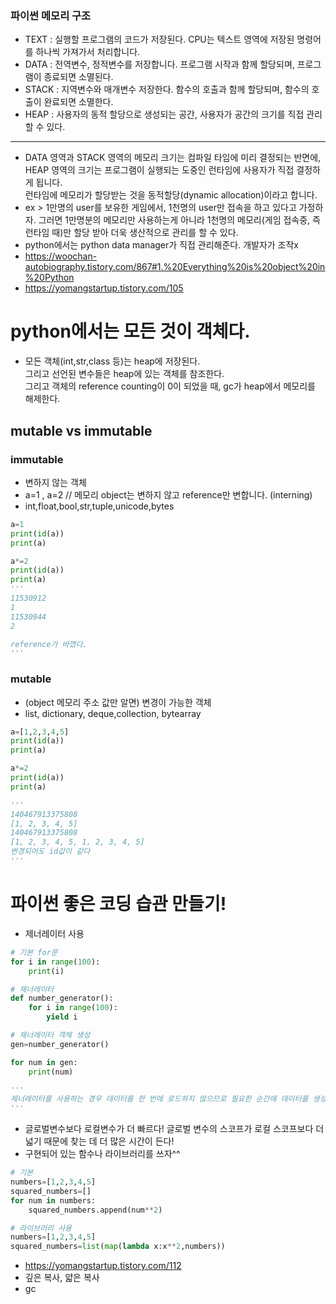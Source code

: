 ### 파이썬 메모리 구조
- TEXT : 실행할 프로그램의 코드가 저장된다. CPU는 텍스트 영역에 저장된 명령어를 하나씩 가져가서 처리합니다.
- DATA : 전역변수, 정적변수를 저장합니다. 프로그램 시작과 함께 할당되며, 프로그램이 종료되면 소멸된다.
- STACK : 지역변수와 매개변수 저장한다. 함수의 호출과 함께 할당되며, 함수의 호출이 완료되면 소멸한다.
- HEAP : 사용자의 동적 할당으로 생성되는 공간, 사용자가 공간의 크기를 직접 관리할 수 있다.
---
- DATA 영역과 STACK 영역의 메모리 크기는 컴파일 타임에 미리 결정되는 반면에, HEAP 영역의 크기는 프로그램이 실행되는 도중인 런타임에 사용자가 직접 결정하게 됩니다.  
런타임에 메모리가 할당받는 것을 동적할당(dynamic allocation)이라고 합니다.
- ex > 1만명의 user를 보유한 게임에서, 1천명의 user만 접속을 하고 있다고 가정하자. 그러면 1만명분의 메모리만 사용하는게 아니라 1천명의 메모리(게임 접속중, 즉 런타임 때)만 할당 받아 더욱 생산적으로 관리를 할 수 있다.
- python에서는 python data manager가 직접 관리해준다. 개발자가 조작x
- https://woochan-autobiography.tistory.com/867#1.%20Everything%20is%20object%20in%20Python
- https://yomangstartup.tistory.com/105

# python에서는 모든 것이 객체다.
- 모든 객체(int,str,class 등)는 heap에 저장된다.  
그리고 선언된 변수들은 heap에 있는 객체를 참조한다.  
그리고 객체의 reference counting이 0이 되었을 때, gc가 heap에서 메모리를 해제한다.

## mutable vs immutable
### immutable 
- 변하지 않는 객체
- a=1 , a=2 // 메모리 object는 변하지 않고 reference만 변합니다. (interning)
- int,float,bool,str,tuple,unicode,bytes
``` python
a=1
print(id(a))
print(a)

a*=2
print(id(a))
print(a)
'''
11530912
1
11530944
2

reference가 바꼈다.
'''

```

### mutable
- (object 메모리 주소 값만 알면) 변경이 가능한 객체
- list, dictionary, deque,collection, bytearray
``` python
a=[1,2,3,4,5]
print(id(a))
print(a)

a*=2
print(id(a))
print(a)

'''
140467913375808
[1, 2, 3, 4, 5]
140467913375808
[1, 2, 3, 4, 5, 1, 2, 3, 4, 5]
변경되어도 id값이 같다
'''
```
# 파이썬 좋은 코딩 습관 만들기!
- 제너레이터 사용
``` python
# 기본 for문
for i in range(100):
    print(i)

# 제너레이터
def number_generator():
    for i in range(100):
        yield i

# 제너레이터 객체 생성
gen=number_generator()

for num in gen:
    print(num)

'''
제너레이터를 사용하는 경우 데이터를 한 번에 로드하지 않으므로 필요한 순간에 데이터를 생성하므로 성능상 이점이 있다.
'''
```
- 글로벌변수보다 로컬변수가 더 빠르다!  글로벌 변수의 스코프가 로컬 스코프보다 더 넓기 때문에 찾는 데 더 많은 시간이 든다!
- 구현되어 있는 함수나 라이브러리를 쓰자^^
``` python
# 기본
numbers=[1,2,3,4,5]
squared_numbers=[]
for num in numbers:
    squared_numbers.append(num**2)

# 라이브러리 사용
numbers=[1,2,3,4,5]
squared_numbers=list(map(lambda x:x**2,numbers))
```
- https://yomangstartup.tistory.com/112
- 깊은 복사, 얇은 복사 
- gc

